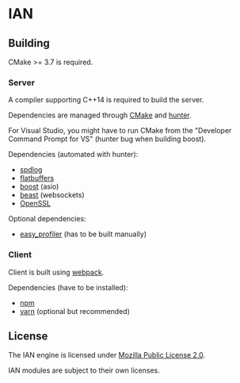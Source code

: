 
# IAN


## Building

CMake >= 3.7 is required.


### Server

A compiler supporting C++14 is required to build the server.

Dependencies are managed through [CMake](http://cmake.org/) and [hunter](https://github.com/ruslo/hunter).

For Visual Studio, you might have to run CMake from the "Developer Command Prompt for VS" (hunter bug when building boost).

Dependencies (automated with hunter):

* [spdlog](https://github.com/gabime/spdlog)
* [flatbuffers](https://google.github.io/flatbuffers/index.html)
* [boost](http://www.boost.org/) (asio)
* [beast](https://github.com/boostorg/beast) (websockets)
* [OpenSSL](https://www.openssl.org/)

Optional dependencies:

* [easy_profiler](https://github.com/yse/easy_profiler) (has to be built manually)


### Client

Client is built using [webpack](https://webpack.js.org/).

Dependencies (have to be installed):

* [npm](https://www.npmjs.com/)
* [yarn](https://yarnpkg.com/) (optional but recommended)



## License

The IAN engine is licensed under [Mozilla Public License 2.0](https://tldrlegal.com/license/mozilla-public-license-2.0-(mpl-2)).

IAN modules are subject to their own licenses.
